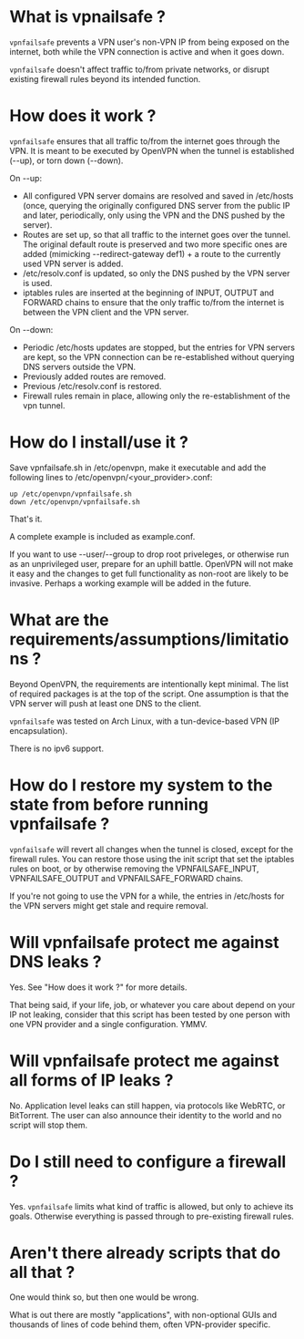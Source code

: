 # What is vpnailsafe ?

`vpnfailsafe` prevents a VPN user's non-VPN IP from being exposed on the
internet, both while the VPN connection is active and when it goes down.

`vpnfailsafe` doesn't affect traffic to/from private networks, or disrupt existing
firewall rules beyond its intended function.

# How does it work ?

`vpnfailsafe` ensures that all traffic to/from the internet goes through the VPN.
It is meant to be executed by OpenVPN when the tunnel is established (--up), or
torn down (--down). 

On --up:
* All configured VPN server domains are resolved and saved in /etc/hosts (once,
  querying the originally configured DNS server from the public IP and later,
  periodically, only using the VPN and the DNS pushed by the server).
* Routes are set up, so that all traffic to the internet goes over the tunnel.
  The original default route is preserved and two more specific ones are added
  (mimicking --redirect-gateway def1) + a route to the currently used VPN
  server is added.
* /etc/resolv.conf is updated, so only the DNS pushed by the VPN server is used.
* iptables rules are inserted at the beginning of INPUT, OUTPUT and FORWARD
  chains to ensure that the only traffic to/from the internet is between the
  VPN client and the VPN server.

On --down:
* Periodic /etc/hosts updates are stopped, but the entries for VPN servers are
  kept, so the VPN connection can be re-established without querying DNS
  servers outside the VPN.
* Previously added routes are removed.
* Previous /etc/resolv.conf is restored.
* Firewall rules remain in place, allowing only the re-establishment of the vpn
  tunnel.

# How do I install/use it ?

Save vpnfailsafe&#46;sh in /etc/openvpn, make it executable and add the
following lines to /etc/openvpn/\<your_provider\>.conf:

```
up /etc/openvpn/vpnfailsafe.sh
down /etc/openvpn/vpnfailsafe.sh
```

That's it.

A complete example is included as example.conf.

If you want to use --user/--group to drop root priveleges, or otherwise run as
an unprivileged user, prepare for an uphill battle. OpenVPN will not make it
easy and the changes to get full functionality as non-root are likely to be
invasive. Perhaps a working example will be added in the future.

# What are the requirements/assumptions/limitations ?

Beyond OpenVPN, the requirements are intentionally kept minimal. The list of
required packages is at the top of the script. One assumption is that the VPN
server will push at least one DNS to the client.

`vpnfailsafe` was tested on Arch Linux, with a tun-device-based VPN (IP
encapsulation).

There is no ipv6 support.

# How do I restore my system to the state from before running vpnfailsafe ?

`vpnfailsafe` will revert all changes when the tunnel is closed, except for the
firewall rules. You can restore those using the init script that set the
iptables rules on boot, or by otherwise removing the VPNFAILSAFE_INPUT,
VPNFAILSAFE_OUTPUT and VPNFAILSAFE_FORWARD chains.

If you're not going to use the VPN for a while, the entries in /etc/hosts for
the VPN servers might get stale and require removal.

# Will vpnfailsafe protect me against DNS leaks ?

Yes. See "How does it work ?" for more details.

That being said, if your life, job, or whatever you care about depend on your
IP not leaking, consider that this script has been tested by one person with
one VPN provider and a single configuration. YMMV.

# Will vpnfailsafe protect me against all forms of IP leaks ?

No. Application level leaks can still happen, via protocols like WebRTC, or
BitTorrent. The user can also announce their identity to the world and no
script will stop them.

# Do I still need to configure a firewall ?

Yes. `vpnfailsafe` limits what kind of traffic is allowed, but only to achieve
its goals. Otherwise everything is passed through to pre-existing firewall
rules.

# Aren't there already scripts that do all that ?

One would think so, but then one would be wrong.

What is out there are mostly "applications", with non-optional GUIs and
thousands of lines of code behind them, often VPN-provider specific.

